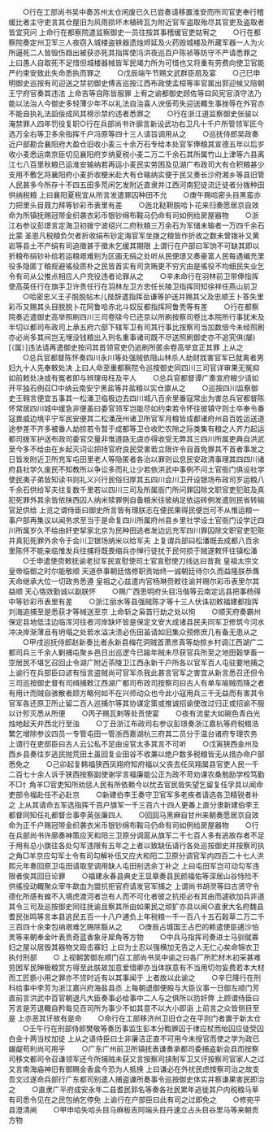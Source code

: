 <!-- { "loadSidebar": true } -->
　　○行在工部尚书吴中奏苏州太仓闲废已久已尝奏请移置淮安而所司官吏奉行稽缓比者主守吏言其仓屋旧为风雨损坏木植砖瓦为附近官军盗取殆尽其官吏及盗取者皆宜究问  上命行在都察院遣监察御史一员往按其事稽缓官吏姑宥之
　　○行在都察院奏定州卫军三人夜窃入城楼盗铁器遗烛烬延及火药毁城楼及所藏军器一人为火所逼死二人皆毁伤趋出被获亦死其指挥使冯洪夜巡百户陈祯等防守不严请悉罪之  上曰愚人自取死不足惜但城楼器械皆军民竭力所为可惜也又将重有劳费向使卫官能严约束安致此失命悉执而罪之
　　○戊辰端午节赐文武群臣扇及宴
　　○己巳申明御史巡按有司迎送之禁初御史傅吉巡按江西布政使孟桓等率官属出郭迎候又陪朝王宁府官奏其违法  上命吉等自陈皆服罪  上宥之谕都御史顾佐等曰风宪官湏守法乃能以法治人今御史多轻薄少年不以礼法自治喜人谀佞苟失迎送輙生事挫辱在外官亦不能自执礼法謟佞成风其榜示禁约违者悉罪之
　　○行在浙江道监察御史张骏以淹禁罪人四年罚役复职○行在兵部尚书许廓言新设武功右卫凡十千户所管领军匠今选万全右等卫多余指挥千户冯原等四十三人请旨调用从之
　　○巡抚侍郎吴政奏近户部勘合襄阳府大盈仓旧收小麦三十余万石专给本处官军俸粮其宣德五年以后岁收小麦悉运南京臣切见襄阳府岁纳夏税小麦二万二千余石其所属竹山上津等六县离江七八百里秋粮已运淮安输纳若再运小麦民实劳困及见湖广布政司大有仓积粮甚少支用不敷乞将襄阳府小麦折收梗米赴大有仓输纳实便于民又奏长沙府湘乡等县旧管人民甚多今所存十不四五田多荒闲乞发附近直隶并江西河南犯徒流迁徒者分拨种田供纳税粮  上曰襄阳夏税宜从所言发遣罪囚种田不允
　　○庚午赐哈密头目黑蛮亦力把里头目聂力拜等钞彩币表里有差
　　○迤北鞑靼脱哈卜花来归奏愿居京自效命为所镇抚赐冠带金织袭衣彩币银钞绵布鞍马仍命有司如例给房屋器物
　　○浙江右参议彭璟言定海卫初拨宁波绍兴二府秋粮三万余石为军储未输者一万四千余石比蒙  圣恩凡税粮负欠者折收绢布钞定海官军坐拨之粮皆作折收之数未曾拨补又黄岩等县土不产绢有司追徵甚于徵未乞缓其期限  上谓行在户部曰军饷不可缺其即以折粮布绢钞补给若运粮艰难别为区画无绢之处听从民便璟又奏豪富人民每遇编充里役多隐匿丁粮规避徭役质朴之民皆首实有司贪贿更不穷宄由是徭役不均细民失业乞令有司从公推点相应人户充役违者论罪从之
　　○辛未命行在羽林前卫带俸指挥使高英任行在旗手卫许贵任行在羽林左卫方忠任长陵卫指挥同知徐祥任燕山前卫
　　○哈密忠义王子脱脱帖木儿陛辞遣指挥岳谦等护送并赐其父及忠顺王卜答失里彩币又赐其头目脱脱卜花阿鲁哈赤北斗奴反都指挥阿鲁秃等有差
　　○行在都察院奏近遣御史高举照刷四川三司卷牍今已还京以所刷按察司卷比本院所行事犹未及半切以都司布政司上承五府六部下辖军卫有司其行事比按察司当加数倍今未经照刷亦必尚多其间岂无埋没钱粮出入刑名重事诸司既不尽送照刷御史亦不追究俱(屡)[（属）]违法请再遣御史按问其首领官吏仍追刷所匿余卷高举宜正其罪  上从之
　　○总兵官都督陈怀奏四川永川等处强贼依阻山林杀人劫财戕害官军已就禽者男妇九十人先奉敕处决  上曰人命至重都察院令巡按御史同四川三司官详审果无冤抑如前敕处决或有冤者即与辨理毋枉及平人
　　○总兵官都督谭广奏宣府粮少请如开平独石例召□中纳云南安宁黑盐等井盐粮以实仓廪从之
　　○巡按四川监察御史王翱言便宜五事其一松潘卫临极边去四川城八百余里番寇常出为害总兵官都督陈怀常居四川城中缓急非便虽曰委官领军岂能尽如约束若令怀往彼镇守则士卒奉令番寇畏威边境平宁军民安便其二松潘茂州诸卫所官军月粮皆成都诸府州县百姓运送道途参差不齐多被番人劫掠若令暂于成都等卫仓收贮农隙之际类集有粮之人齐力起运都司拨军护送布政司委官交量非惟道路无虞亦得收受无弊其三四川所属吏典自洪武至今多不给由在乡起灭词讼把持官府良民受害若立限许令自首免罪其不首者事发之日皆发附近卫所充军屯田里老人等隐匿者各治以罪则讼息民安政清事理其四四川诸府县社学久废民不知教所以争讼多而礼让少若依洪武中事例不问土官衙门俱设社学使民夷子弟皆知读书则礼义兴行民俗归厚其五四川会川卫开设银场布政司岁运粮八千余石供给军夫往复数千里若以四川三司及所属衙门所问罪囚除文职官吏犯赃及真犯死罪外其余皆依陕西囚人纳米赎罪例自备粮米往彼纳足依运砖例发遣则民省转输官足供给  上览之谓侍臣曰御史所言皆有理朕志在便民果得民便岂可不从惟运粮一事户部再集议以闻务求至当于是命复四川所属府州县乡里社学设土官衙门设学迁四川所属岁久不给由奸吏挈家北京为民种田逃者发边远充军四川罪囚除文职官吏犯赃并真犯死罪外余令于会川卫银场纳米以给军夫  上复谓兵部曰松潘既去成都八百余里陈怀不能亲临惟发兵往捕将既畏缩兵亦惮行徒扰于民何损于贼遂敕怀往镇松潘
　　○壬申遣使赍敕抚谕老挝军民宣慰使司土官宣慰使刀线达曰昔我  皇祖太宗文皇帝临御之时尔能敬顺  天道恭事朝廷恪修职贡始终一诚朝廷待尔久而益隆朕恭膺  天命继承大位一切政务悉遵  皇祖之心兹遣内官杨琳赍敕往谕并赐尔彩币表里尔其益顺  天心恪效勤诚以副朕怀
　　○赐广西思明府头目冯偕等云南定远县把事杨得中等钞彩币表里有差
　　○浙江丽水等县强贼陈才等十三人伏诛初敕福建都指挥刘海追捕至是悉获才等械送至京  上命斩之枭首行劫之处以徇
　　○顺天府奏霸州保定县地低洼边临浑河往者河岸缺坏皆是保定文安大成诸县民夫同军卫修筑今河水冲决岸渐薄且有坍塌之处若水溢决溃必伤田苖请如旧集众预修庶几有备无患从之
　　○甲戌巡抚侍郎赵新奏比者永新县梅花洞贼首萧彦真等劫掠乡村调江西湖广二都司兵三千余人剿捕屯聚乡邑日出巡逻今已踰年贼未尽获官兵所至之地田榖孳畜一空居民不堪乞召回止令湖广附近茶陵卫江西永新千户所各以官军百人屯驻要地捕之  上谕行在兵部臣曰谚有恒言盗贼尚可官军杀我此甚言官军之害宜从新言悉召还但令三司巡按御史督有司缉捕敕江西湖广都司布政司按察司曰古人有单车喻贼而降之者有用计而贼自骇散者顾方略何如不在兴师动众也今此小寇用兵三千无益而有害其令官军各还原卫所止留二百人巡捕尔等其协谋定策或推诚招谕使改过归正或招谕不服以计殄灭悉从所便
　　○丙子赐瓦剌等处贡使宴
　　○夜有流星大如碗色青白光烛地起天弁西北行至浊
　　○丁丑浙江布政司右参议彭璟奏浙江嘉杭等府税粮浩繁乞增除参议四员一专管屯田一管浙西嘉湖杭三府其二员分于温台诸府专理农务  上谓行在吏部臣曰古人云公私不足由设官太多其言不可听
　　○戊寅狭西金州及西乡县奏往岁逃民抛荒田土虽回复业田谷不收兼以绝户数多税粮皆无从措办命户部悉免之
　　○己卯起复韩福狭西凤翔府知府福以父丧去任凤翔属县官吏人民一千二百七十余人诉于狭西按察副使谢孚言福廉能公正为政不苛劝课农桑勉励学校笃勤不□忄角羊□官吏知所劝惩人民有所依赖今以忧去官民皆失望乞留复任孚具以闻命吏部令福赴任不必赴京
　　○新建伯李王奏守卫官军多老疾者请选各卫精锐者补之  上从其请命五军选指挥千百户旗军一千三百六十四人更番上直分隶新建伯李王都督同知任礼都督佥事李英张廉四人
　　○回回马黑麻自甘州来朝奏愿居京自效命为正千户赐冠带金织袭衣米币银钞绵布鞍马仍命有司如例给房屋器物
　　○行在兵部尚书许廓奏神策应天和阳三卫原分调扈从旗军二千七百人多有逃故存者不足于用有总小旗往各处勾军违限有五年之上者以致缺伍请行各处巡按御史并按察司执之角□羊京应勾军士令有司勾解补伍又应大和阳二卫原分调官军内四百二十七人洪熙元年奏回原卫屯田请取至调用缺人屯田别选余丁补之  上曰屯田军岂可动勾军违限者俟其回日论罪
　　○福建永春县典史王显章奏县民颜福佑等深居山谷恃险不供徭役动輙聚众宰牛歃血为盟抗拒官府请发官军捕之  上谓尚书胡濙等曰古贤守令德化所感有蝗不入境虎渡河者岂有人而不可化者彼之抗拒必有其由而遽欲加兵非道其令三司及巡按御史同往抚谕且察其所由如果民之顽犷亦具以闻○直隶大名府魏县耆民张鸣等言本县逃民五百一十八户逋负上年税粮一千一百八十五石榖草二万二千三百四十余束包纳艰难乞赐除豁从之
　　○庚辰占城国王占巴的赖遣使臣逋沙怕羙等来朝奉金叶表贡奇蓝香象牙犀角等方物
　　○中兵马指挥司奏进士马驯僦寡妇之屋以居毁其器物又殴击寡妇  上曰为士忍以强横加无告之人无仁心矣命锦衣卫执付刑部
　　○  上视朝罢御左顺门召工部尚书吴中谕之曰各厂所贮材木初采甚难劳困军民殚极粮赏方得至此朕故加意爱惜卿亦当体朕意有不当用切勿妄费若本大材而工匠斵小用之罪亦不贷时近有以其事闻于  上者故以此谕之
　　○辛巳降行在刑科给事中李芳为浙江嘉兴府海盐县丞  上每朝退御便殿与大臣议事一日御左顺门芳直前言洪武中百官朝退凡大臣奏事必给事中二人与之俱所以防奸弊  上顾谓侍臣曰芳言是芳退輙自矜每见百司所为事少不如其意不以大小即诣  上前言之众皆侧目至是  上亦恶其讦故有是命
　　○命行在工部移济州卫旧仓之在平则门者置于新太仓
　　○壬午行在刑部侍郎樊敬等奏历事监生彭本分鞫罪囚于律应杖而绐囚应徒受囚白金十两当杖加徒  上从之语侍臣曰士非廉洁正直不可用今未授官而使之学为政已龌龊苟利尚可用乎
　　○广东广州前卫所镇抚表谦奏承都司委捕盗新会县而按察司移文都司令召谦领军还今所捕贼未获又言按察司挟制军卫又讦按察司官家人之过又言南海庙神旧有御赐金香盒今恐为人抵换  上曰谦必在外扰民虑按察司治之故支吾文过遂命兵部行广东都司别遣人捕盗谦所奏事令巡按御史体实并察谦果害民即治之
　　○直隶广平府成安永年二县耆民郭名等奏各社民累年逃徙其户内税粮马草有司悉令见在之民包纳乞停免  上谕行在户部臣曰此有司之过即免之
　　○修宛平县澄清闸
　　○甲申哈失哈头目马麻板吉阿端头目丹速立占头目谷里马等来朝贡方物
